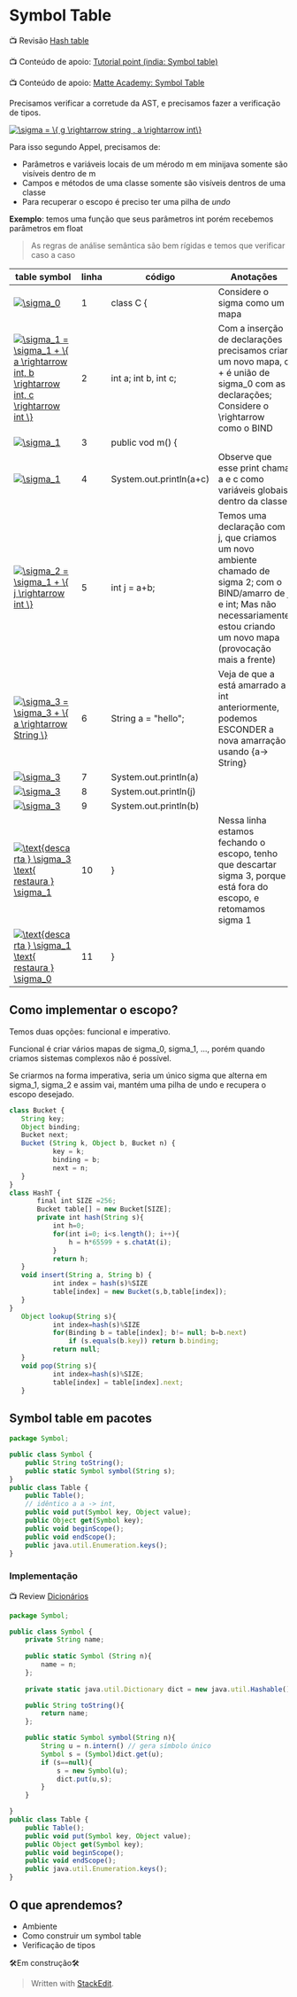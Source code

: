# Symbol Table

📺 Revisão [Hash table](https://youtu.be/shs0KM3wKv8)

📺 Conteúdo de apoio: [Tutorial point (india: Symbol table)](https://youtu.be/oyG_JfrbTCQ)

📺 Conteúdo de apoio: [Matte Academy: Symbol Table](https://youtu.be/mly3uIsy7OU)

Precisamos verificar a corretude da AST, e precisamos fazer a verificação de tipos. 

<a href="https://www.codecogs.com/eqnedit.php?latex=\sigma&space;=&space;\{&space;g&space;\rightarrow&space;string&space;,&space;a&space;\rightarrow&space;int\}" target="_blank"><img src="https://latex.codecogs.com/gif.latex?\sigma&space;=&space;\{&space;g&space;\rightarrow&space;string&space;,&space;a&space;\rightarrow&space;int\}" title="\sigma = \{ g \rightarrow string , a \rightarrow int\}" /></a>

Para isso segundo Appel, precisamos de:

- Parâmetros e variáveis locais de um mérodo m em minijava somente são visíveis dentro de m
-  Campos e métodos de uma classe somente são visíveis dentros de uma classe
- Para recuperar o escopo é preciso ter uma pilha de *undo*

**Exemplo**: temos uma função que seus parâmetros int porém recebemos parâmetros em float

> As regras de análise semântica são bem rígidas e temos que verificar caso a caso

| table symbol  | linha  |  código | Anotações|
|---|---|---|---|
| <a href="https://www.codecogs.com/eqnedit.php?latex=\sigma_0" target="_blank"><img src="https://latex.codecogs.com/gif.latex?\sigma_0" title="\sigma_0" /></a> | 1 |  class C { |Considere o sigma como um mapa |
| <a href="https://www.codecogs.com/eqnedit.php?latex=\sigma_1&space;=&space;\sigma_1&space;&plus;&space;\{&space;a&space;\rightarrow&space;int,&space;b&space;\rightarrow&space;int,&space;c&space;\rightarrow&space;int&space;\}" target="_blank"><img src="https://latex.codecogs.com/gif.latex?\sigma_1&space;=&space;\sigma_1&space;&plus;&space;\{&space;a&space;\rightarrow&space;int,&space;b&space;\rightarrow&space;int,&space;c&space;\rightarrow&space;int&space;\}" title="\sigma_1 = \sigma_1 + \{ a \rightarrow int, b \rightarrow int, c \rightarrow int \}" /></a> | 2 | int a; int b, int c; | Com a inserção de declarações precisamos criar um novo mapa, o + é união de sigma_0 com as declarações; Considere o \rightarrow como o BIND |
| <a href="https://www.codecogs.com/eqnedit.php?latex=\sigma_1" target="_blank"><img src="https://latex.codecogs.com/gif.latex?\sigma_1" title="\sigma_1" /></a> | 3 | public vod m() { |
| <a href="https://www.codecogs.com/eqnedit.php?latex=\sigma_1" target="_blank"><img src="https://latex.codecogs.com/gif.latex?\sigma_1" title="\sigma_1" /></a> | 4 | System.out.println(a+c) | Observe que esse print chama a e c como variáveis globais dentro da classe|
| <a href="https://www.codecogs.com/eqnedit.php?latex=\sigma_2&space;=&space;\sigma_1&space;&plus;&space;\{&space;j&space;\rightarrow&space;int&space;\}" target="_blank"><img src="https://latex.codecogs.com/gif.latex?\sigma_2&space;=&space;\sigma_1&space;&plus;&space;\{&space;j&space;\rightarrow&space;int&space;\}" title="\sigma_2 = \sigma_1 + \{ j \rightarrow int \}" /></a> | 5 | int j = a+b; | Temos uma declaração com j, que criamos um novo ambiente chamado de sigma 2; com o BIND/amarro de j e int; Mas não necessariamente estou criando um novo mapa (provocação mais a frente)|
| <a href="https://www.codecogs.com/eqnedit.php?latex=\sigma_3&space;=&space;\sigma_3&space;&plus;&space;\{&space;a&space;\rightarrow&space;String&space;\}" target="_blank"><img src="https://latex.codecogs.com/gif.latex?\sigma_3&space;=&space;\sigma_3&space;&plus;&space;\{&space;a&space;\rightarrow&space;String&space;\}" title="\sigma_3 = \sigma_3 + \{ a \rightarrow String \}" /></a> | 6 | String a = "hello"; | Veja de que a está amarrado a int anteriormente, podemos ESCONDER a nova amarração usando {a-> String}|
| <a href="https://www.codecogs.com/eqnedit.php?latex=\sigma_3" target="_blank"><img src="https://latex.codecogs.com/gif.latex?\sigma_3" title="\sigma_3" /></a> | 7 | System.out.println(a) |
| <a href="https://www.codecogs.com/eqnedit.php?latex=\sigma_3" target="_blank"><img src="https://latex.codecogs.com/gif.latex?\sigma_3" title="\sigma_3" /></a> | 8 | System.out.println(j) |
| <a href="https://www.codecogs.com/eqnedit.php?latex=\sigma_3" target="_blank"><img src="https://latex.codecogs.com/gif.latex?\sigma_3" title="\sigma_3" /></a> | 9 | System.out.println(b) |
| <a href="https://www.codecogs.com/eqnedit.php?latex=\text{descarta&space;}&space;\sigma_3&space;\text{&space;restaura&space;}&space;\sigma_1" target="_blank"><img src="https://latex.codecogs.com/gif.latex?\text{descarta&space;}&space;\sigma_3&space;\text{&space;restaura&space;}&space;\sigma_1" title="\text{descarta } \sigma_3 \text{ restaura } \sigma_1" /></a> | 10 | } | Nessa linha estamos fechando o escopo, tenho que descartar sigma 3, porque está fora do escopo, e retomamos  sigma 1|
| <a href="https://www.codecogs.com/eqnedit.php?latex=\text{descarta&space;}&space;\sigma_1&space;\text{&space;restaura&space;}&space;\sigma_0" target="_blank"><img src="https://latex.codecogs.com/gif.latex?\text{descarta&space;}&space;\sigma_1&space;\text{&space;restaura&space;}&space;\sigma_0" title="\text{descarta } \sigma_1 \text{ restaura } \sigma_0" /></a> | 11 | } | 

## Como implementar o escopo?

Temos duas opções:  funcional e imperativo.

Funcional é criar vários mapas de sigma_0, sigma_1, ..., porém quando criamos sistemas complexos não é possível.

Se criarmos na forma imperativa, seria um único sigma que alterna em sigma_1, sigma_2 e assim vai, mantém uma pilha de undo e recupera o escopo desejado.

 ```javascript
class Bucket {
	String key;
	Object binding;
	Bucket next;
	Bucket (String k, Object b, Bucket n) {
			key = k;
			binding = b;
			next = n;
	}	
}
class HashT {
		final int SIZE =256;
		Bucket table[] = new Bucket[SIZE];	
		private int hash(String s){
			int h=0;
			for(int i=0; i<s.length(); i++){
				h = h*65599 + s.chatAt(i);
			}
			return h;
	}
	void insert(String a, String b) {
			int index = hash(s)%SIZE
			table[index] = new Bucket(s,b,table[index]);
	}
}
	Object lookup(String s){
			int index=hash(s)%SIZE
			for(Binding b = table[index]; b!= null; b=b.next)
				if (s.equals(b.key)) return b.binding;
			return null;
	}
	void pop(String s){
			int index=hash(s)%SIZE;
			table[index] = table[index].next;
	}
```

## Symbol table em pacotes

```javascript
package Symbol;

public class Symbol {
	public String toString();
	public static Symbol symbol(String s);
}
public class Table {
	public Table();
	// idêntico a a -> int, 
	public void put(Symbol key, Object value);
	public Object get(Symbol key);
	public void beginScope();
	public void endScope();
	public java.util.Enumeration.keys();
}
```

### Implementação

📺 Review [Dicionários](https://youtu.be/zIjfhVPRZCg)

```javascript
package Symbol;

public class Symbol {
	private String name;
		
	public static Symbol (String n){
		name = n;
	};
	
	private static java.util.Dictionary dict = new java.util.Hashable();

	public String toString(){
		return name;
	};

	public static Symbol symbol(String n){
		String u = n.intern() // gera símbolo único
		Symbol s = (Symbol)dict.get(u);
		if (s==null){
			s = new Symbol(u);
			dict.put(u,s);
		}
	}

}
public class Table {
	public Table();
	public void put(Symbol key, Object value);
	public Object get(Symbol key);
	public void beginScope();
	public void endScope();
	public java.util.Enumeration.keys();
}
```

## O que aprendemos?
- Ambiente
- Como construir um symbol table
- Verificação de tipos


🛠️Em construção🛠️


> Written with [StackEdit](https://stackedit.io/).
